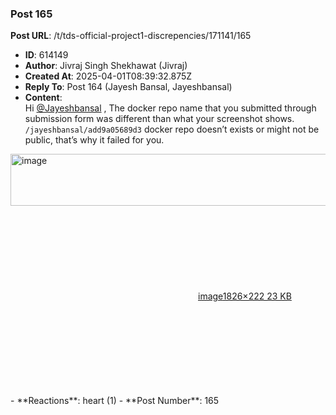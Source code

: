 ### Post 165
**Post URL**: /t/tds-official-project1-discrepencies/171141/165
- **ID**: 614149
- **Author**: Jivraj Singh Shekhawat (Jivraj)
- **Created At**: 2025-04-01T08:39:32.875Z
- **Reply To**: Post 164 (Jayesh Bansal, Jayeshbansal)
- **Content**:  
  Hi <a class="mention" href="/u/jayeshbansal">@Jayeshbansal</a> ,
The docker repo name that you submitted through submission form was different than what your screenshot shows. <code>/jayeshbansal/add9a05689d3</code> docker repo doesn’t exists or might not be public, that’s why it failed for you.
<div class="lightbox-wrapper"><a class="lightbox" href="https://europe1.discourse-cdn.com/flex013/uploads/iitm/original/3X/6/e/6e740a0a63b41602934accaa8c9ebceea5202b19.png" data-download-href="/uploads/short-url/fL78lx1cRlHCV2KzCLiLJv0GA89.png?dl=1" title="image" rel="noopener nofollow ugc"><img src="https://europe1.discourse-cdn.com/flex013/uploads/iitm/optimized/3X/6/e/6e740a0a63b41602934accaa8c9ebceea5202b19_2_690x83.png" alt="image" data-base62-sha1="fL78lx1cRlHCV2KzCLiLJv0GA89" width="690" height="83" srcset="https://europe1.discourse-cdn.com/flex013/uploads/iitm/optimized/3X/6/e/6e740a0a63b41602934accaa8c9ebceea5202b19_2_690x83.png, https://europe1.discourse-cdn.com/flex013/uploads/iitm/optimized/3X/6/e/6e740a0a63b41602934accaa8c9ebceea5202b19_2_1035x124.png 1.5x, https://europe1.discourse-cdn.com/flex013/uploads/iitm/optimized/3X/6/e/6e740a0a63b41602934accaa8c9ebceea5202b19_2_1380x166.png 2x" data-dominant-color="1A1F26"><div class="meta"><svg class="fa d-icon d-icon-far-image svg-icon" aria-hidden="true"><use href="#far-image"></use></svg><span class="filename">image</span><span class="informations">1826×222 23 KB</span><svg class="fa d-icon d-icon-discourse-expand svg-icon" aria-hidden="true"><use href="#discourse-expand"></use></svg></div></a></div>
- **Reactions**: heart (1)
- **Post Number**: 165

